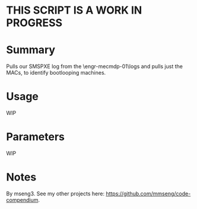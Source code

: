 # THIS SCRIPT IS A WORK IN PROGRESS

# Summary
Pulls our SMSPXE log from the \\engr-mecmdp-01\logs and pulls just the MACs, to identify bootlooping machines.

# Usage
WIP

# Parameters
WIP

# Notes
By mseng3. See my other projects here: https://github.com/mmseng/code-compendium.

